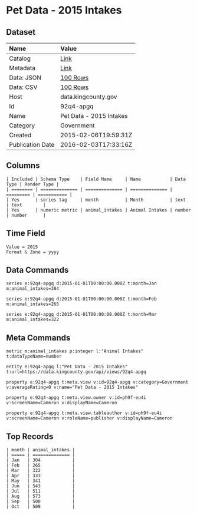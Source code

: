 # Pet Data - 2015 Intakes

## Dataset

| Name | Value |
| :--- | :---- |
| Catalog | [Link](https://catalog.data.gov/dataset/pet-data-2015-intakes) |
| Metadata | [Link](https://data.kingcounty.gov/api/views/92q4-apgq) |
| Data: JSON | [100 Rows](https://data.kingcounty.gov/api/views/92q4-apgq/rows.json?max_rows=100) |
| Data: CSV | [100 Rows](https://data.kingcounty.gov/api/views/92q4-apgq/rows.csv?max_rows=100) |
| Host | data.kingcounty.gov |
| Id | 92q4-apgq |
| Name | Pet Data - 2015 Intakes |
| Category | Government |
| Created | 2015-02-06T19:59:31Z |
| Publication Date | 2016-02-03T17:33:16Z |

## Columns

```ls
| Included | Schema Type    | Field Name     | Name           | Data Type | Render Type |
| ======== | ============== | ============== | ============== | ========= | =========== |
| Yes      | series tag     | month          | Month          | text      | text        |
| Yes      | numeric metric | animal_intakes | Animal Intakes | number    | number      |
```

## Time Field

```ls
Value = 2015
Format & Zone = yyyy
```

## Data Commands

```ls
series e:92q4-apgq d:2015-01-01T00:00:00.000Z t:month=Jan m:animal_intakes=304

series e:92q4-apgq d:2015-01-01T00:00:00.000Z t:month=Feb m:animal_intakes=265

series e:92q4-apgq d:2015-01-01T00:00:00.000Z t:month=Mar m:animal_intakes=322
```

## Meta Commands

```ls
metric m:animal_intakes p:integer l:"Animal Intakes" t:dataTypeName=number

entity e:92q4-apgq l:"Pet Data - 2015 Intakes" t:url=https://data.kingcounty.gov/api/views/92q4-apgq

property e:92q4-apgq t:meta.view v:id=92q4-apgq v:category=Government v:averageRating=0 v:name="Pet Data - 2015 Intakes"

property e:92q4-apgq t:meta.view.owner v:id=ph9f-eu4i v:screenName=Cameron v:displayName=Cameron

property e:92q4-apgq t:meta.view.tableauthor v:id=ph9f-eu4i v:screenName=Cameron v:roleName=publisher v:displayName=Cameron
```

## Top Records

```ls
| month | animal_intakes | 
| ===== | ============== | 
| Jan   | 304            | 
| Feb   | 265            | 
| Mar   | 322            | 
| Apr   | 333            | 
| May   | 341            | 
| Jun   | 543            | 
| Jul   | 511            | 
| Aug   | 573            | 
| Sep   | 500            | 
| Oct   | 509            | 
```